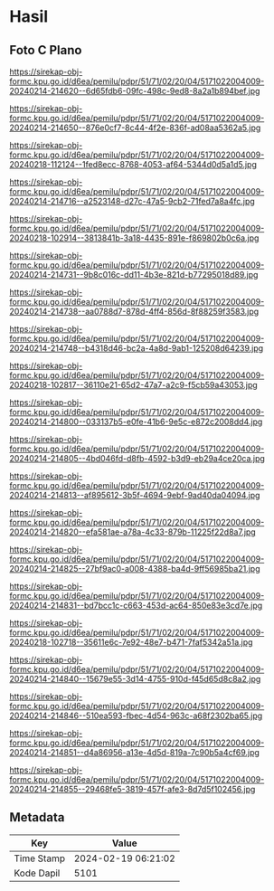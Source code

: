 # Hasil

## Foto C Plano

https://sirekap-obj-formc.kpu.go.id/d6ea/pemilu/pdpr/51/71/02/20/04/5171022004009-20240214-214620--6d65fdb6-09fc-498c-9ed8-8a2a1b894bef.jpg

https://sirekap-obj-formc.kpu.go.id/d6ea/pemilu/pdpr/51/71/02/20/04/5171022004009-20240214-214650--876e0cf7-8c44-4f2e-836f-ad08aa5362a5.jpg

https://sirekap-obj-formc.kpu.go.id/d6ea/pemilu/pdpr/51/71/02/20/04/5171022004009-20240218-112124--1fed8ecc-8768-4053-af64-5344d0d5a1d5.jpg

https://sirekap-obj-formc.kpu.go.id/d6ea/pemilu/pdpr/51/71/02/20/04/5171022004009-20240214-214716--a2523148-d27c-47a5-9cb2-71fed7a8a4fc.jpg

https://sirekap-obj-formc.kpu.go.id/d6ea/pemilu/pdpr/51/71/02/20/04/5171022004009-20240218-102914--3813841b-3a18-4435-891e-f869802b0c6a.jpg

https://sirekap-obj-formc.kpu.go.id/d6ea/pemilu/pdpr/51/71/02/20/04/5171022004009-20240214-214731--9b8c016c-dd11-4b3e-821d-b77295018d89.jpg

https://sirekap-obj-formc.kpu.go.id/d6ea/pemilu/pdpr/51/71/02/20/04/5171022004009-20240214-214738--aa0788d7-878d-4ff4-856d-8f88259f3583.jpg

https://sirekap-obj-formc.kpu.go.id/d6ea/pemilu/pdpr/51/71/02/20/04/5171022004009-20240214-214748--b4318d46-bc2a-4a8d-9ab1-125208d64239.jpg

https://sirekap-obj-formc.kpu.go.id/d6ea/pemilu/pdpr/51/71/02/20/04/5171022004009-20240218-102817--36110e21-65d2-47a7-a2c9-f5cb59a43053.jpg

https://sirekap-obj-formc.kpu.go.id/d6ea/pemilu/pdpr/51/71/02/20/04/5171022004009-20240214-214800--033137b5-e0fe-41b6-9e5c-e872c2008dd4.jpg

https://sirekap-obj-formc.kpu.go.id/d6ea/pemilu/pdpr/51/71/02/20/04/5171022004009-20240214-214805--4bd046fd-d8fb-4592-b3d9-eb29a4ce20ca.jpg

https://sirekap-obj-formc.kpu.go.id/d6ea/pemilu/pdpr/51/71/02/20/04/5171022004009-20240214-214813--af895612-3b5f-4694-9ebf-9ad40da04094.jpg

https://sirekap-obj-formc.kpu.go.id/d6ea/pemilu/pdpr/51/71/02/20/04/5171022004009-20240214-214820--efa581ae-a78a-4c33-879b-11225f22d8a7.jpg

https://sirekap-obj-formc.kpu.go.id/d6ea/pemilu/pdpr/51/71/02/20/04/5171022004009-20240214-214825--27bf9ac0-a008-4388-ba4d-9ff56985ba21.jpg

https://sirekap-obj-formc.kpu.go.id/d6ea/pemilu/pdpr/51/71/02/20/04/5171022004009-20240214-214831--bd7bcc1c-c663-453d-ac64-850e83e3cd7e.jpg

https://sirekap-obj-formc.kpu.go.id/d6ea/pemilu/pdpr/51/71/02/20/04/5171022004009-20240218-102718--35611e6c-7e92-48e7-b471-7faf5342a51a.jpg

https://sirekap-obj-formc.kpu.go.id/d6ea/pemilu/pdpr/51/71/02/20/04/5171022004009-20240214-214840--15679e55-3d14-4755-910d-f45d65d8c8a2.jpg

https://sirekap-obj-formc.kpu.go.id/d6ea/pemilu/pdpr/51/71/02/20/04/5171022004009-20240214-214846--510ea593-fbec-4d54-963c-a68f2302ba65.jpg

https://sirekap-obj-formc.kpu.go.id/d6ea/pemilu/pdpr/51/71/02/20/04/5171022004009-20240214-214851--d4a86956-a13e-4d5d-819a-7c90b5a4cf69.jpg

https://sirekap-obj-formc.kpu.go.id/d6ea/pemilu/pdpr/51/71/02/20/04/5171022004009-20240214-214855--29468fe5-3819-457f-afe3-8d7d5f102456.jpg


## Metadata

| Key        | Value               |
| ---------- | ------------------- |
| Time Stamp | 2024-02-19 06:21:02 |
| Kode Dapil | 5101                |



